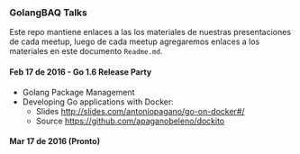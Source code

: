 ### GolangBAQ Talks

Este repo mantiene enlaces a las los materiales de nuestras presentaciones de cada meetup, luego de cada meetup agregaremos enlaces a los materiales en este documento `Readme.md`.


#### Feb 17 de 2016 - Go 1.6 Release Party
* Golang Package Management
* Developing Go applications with Docker:
  - Slides http://slides.com/antoniopagano/go-on-docker#/
  - Source https://github.com/apaganobeleno/dockito

#### Mar 17 de 2016 (Pronto)
